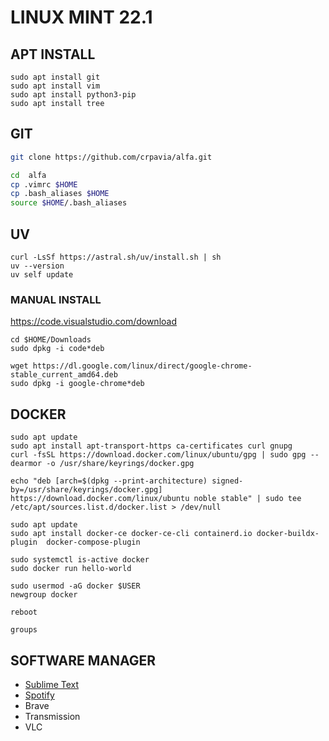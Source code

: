 
# LINUX MINT 22.1

## APT INSTALL
```
sudo apt install git
sudo apt install vim
sudo apt install python3-pip
sudo apt install tree
```

## GIT
```bash
git clone https://github.com/crpavia/alfa.git

cd  alfa
cp .vimrc $HOME
cp .bash_aliases $HOME
source $HOME/.bash_aliases
```

## UV
```
curl -LsSf https://astral.sh/uv/install.sh | sh
uv --version
uv self update
```

### MANUAL INSTALL

https://code.visualstudio.com/download

```
cd $HOME/Downloads
sudo dpkg -i code*deb
```

```
wget https://dl.google.com/linux/direct/google-chrome-stable_current_amd64.deb
sudo dpkg -i google-chrome*deb
```

## DOCKER

```
sudo apt update
sudo apt install apt-transport-https ca-certificates curl gnupg
curl -fsSL https://download.docker.com/linux/ubuntu/gpg | sudo gpg --dearmor -o /usr/share/keyrings/docker.gpg

echo "deb [arch=$(dpkg --print-architecture) signed-by=/usr/share/keyrings/docker.gpg] https://download.docker.com/linux/ubuntu noble stable" | sudo tee /etc/apt/sources.list.d/docker.list > /dev/null
```

```
sudo apt update
sudo apt install docker-ce docker-ce-cli containerd.io docker-buildx-plugin  docker-compose-plugin
```

``` 
sudo systemctl is-active docker
sudo docker run hello-world
```

```
sudo usermod -aG docker $USER
newgroup docker
```

```
reboot
```

```
groups
```

## SOFTWARE MANAGER
- [Sublime Text](https://www.sublimetext.com/docs/linux_repositories.html#apt)
- [Spotify](https://www.spotify.com/es/download/linux/)
- Brave
- Transmission
- VLC
